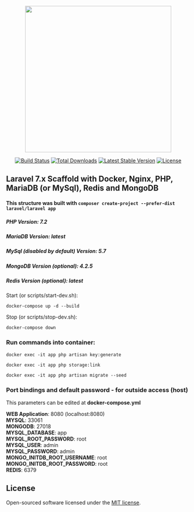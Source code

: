 <p align="center"><img src="https://res.cloudinary.com/dtfbvvkyp/image/upload/v1566331377/laravel-logolockup-cmyk-red.svg" width="400"></p>

<p align="center">
<a href="https://travis-ci.org/laravel/framework"><img src="https://travis-ci.org/laravel/framework.svg" alt="Build Status"></a>
<a href="https://packagist.org/packages/laravel/framework"><img src="https://poser.pugx.org/laravel/framework/d/total.svg" alt="Total Downloads"></a>
<a href="https://packagist.org/packages/laravel/framework"><img src="https://poser.pugx.org/laravel/framework/v/stable.svg" alt="Latest Stable Version"></a>
<a href="https://packagist.org/packages/laravel/framework"><img src="https://poser.pugx.org/laravel/framework/license.svg" alt="License"></a>
</p>

## Laravel 7.x Scaffold with Docker, Nginx, PHP, MariaDB (or MySql), Redis and MongoDB

#### This structure was built with ```composer create-project --prefer-dist laravel/laravel app```

##### PHP Version: 7.2
##### MariaDB Version: latest
##### MySql (disabled by default) Version: 5.7
##### MongoDB Version (optional): 4.2.5
##### Redis Version (optional): latest

Start (or scripts/start-dev.sh):
```
docker-compose up -d --build
```

Stop (or scripts/stop-dev.sh):
```
docker-compose down
```

### Run commands into container:
```docker exec -it app php artisan key:generate``` <br>

```docker exec -it app php storage:link``` <br>

```docker exec -it app php artisan migrate --seed``` <br>

### Port bindings and default password - for outside access (host)
This parameters can be edited at <b>docker-compose.yml</b>

<b>WEB Application</b>: 8080 (localhost:8080)<br>
<b>MYSQL</b>: 33061<br>
<b>MONGODB</b>: 27018<br>
<b>MYSQL_DATABASE</b>: app<br>
<b>MYSQL_ROOT_PASSWORD</b>: root<br>
<b>MYSQL_USER</b>: admin<br>
<b>MYSQL_PASSWORD</b>: admin<br>
<b>MONGO_INITDB_ROOT_USERNAME</b>: root<br>
<b>MONGO_INITDB_ROOT_PASSWORD</b>: root<br>
<b>REDIS</b>: 6379<br>

## License

Open-sourced software licensed under the [MIT license](https://opensource.org/licenses/MIT).

